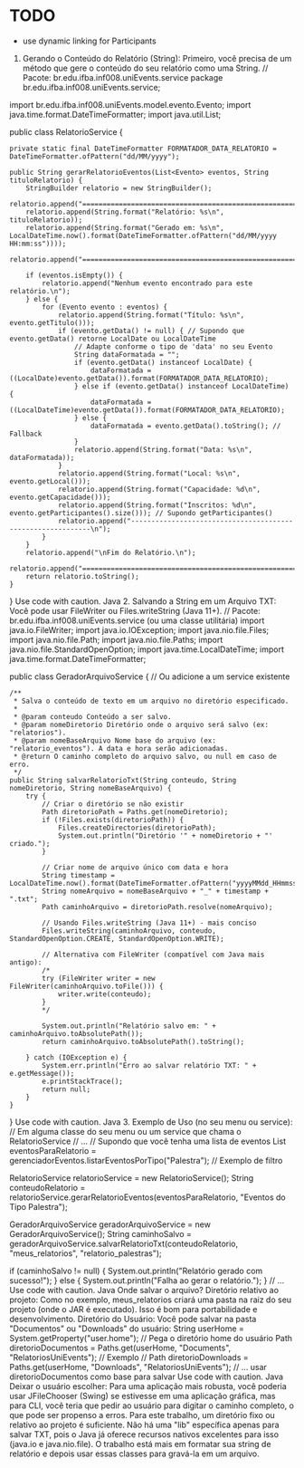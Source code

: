 # TODO

- use dynamic linking for Participants

1. Gerando o Conteúdo do Relatório (String):
   Primeiro, você precisa de um método que gere o conteúdo do seu relatório como uma String.
   // Pacote: br.edu.ifba.inf008.uniEvents.service
   package br.edu.ifba.inf008.uniEvents.service;

import br.edu.ifba.inf008.uniEvents.model.evento.Evento;
import java.time.format.DateTimeFormatter;
import java.util.List;

public class RelatorioService {

    private static final DateTimeFormatter FORMATADOR_DATA_RELATORIO = DateTimeFormatter.ofPattern("dd/MM/yyyy");

    public String gerarRelatorioEventos(List<Evento> eventos, String tituloRelatorio) {
        StringBuilder relatorio = new StringBuilder();
        relatorio.append("============================================================\n");
        relatorio.append(String.format("Relatório: %s\n", tituloRelatorio));
        relatorio.append(String.format("Gerado em: %s\n", LocalDateTime.now().format(DateTimeFormatter.ofPattern("dd/MM/yyyy HH:mm:ss"))));
        relatorio.append("============================================================\n\n");

        if (eventos.isEmpty()) {
            relatorio.append("Nenhum evento encontrado para este relatório.\n");
        } else {
            for (Evento evento : eventos) {
                relatorio.append(String.format("Título: %s\n", evento.getTitulo()));
                if (evento.getData() != null) { // Supondo que evento.getData() retorne LocalDate ou LocalDateTime
                    // Adapte conforme o tipo de 'data' no seu Evento
                    String dataFormatada = "";
                    if (evento.getData() instanceof LocalDate) {
                        dataFormatada = ((LocalDate)evento.getData()).format(FORMATADOR_DATA_RELATORIO);
                    } else if (evento.getData() instanceof LocalDateTime) {
                        dataFormatada = ((LocalDateTime)evento.getData()).format(FORMATADOR_DATA_RELATORIO);
                    } else {
                        dataFormatada = evento.getData().toString(); // Fallback
                    }
                    relatorio.append(String.format("Data: %s\n", dataFormatada));
                }
                relatorio.append(String.format("Local: %s\n", evento.getLocal()));
                relatorio.append(String.format("Capacidade: %d\n", evento.getCapacidade()));
                relatorio.append(String.format("Inscritos: %d\n", evento.getParticipantes().size())); // Supondo getParticipantes()
                relatorio.append("------------------------------------------------------------\n");
            }
        }
        relatorio.append("\nFim do Relatório.\n");
        relatorio.append("============================================================\n");
        return relatorio.toString();
    }

}
Use code with caution.
Java 2. Salvando a String em um Arquivo TXT:
Você pode usar FileWriter ou Files.writeString (Java 11+).
// Pacote: br.edu.ifba.inf008.uniEvents.service (ou uma classe utilitária)
import java.io.FileWriter;
import java.io.IOException;
import java.nio.file.Files;
import java.nio.file.Path;
import java.nio.file.Paths;
import java.nio.file.StandardOpenOption;
import java.time.LocalDateTime;
import java.time.format.DateTimeFormatter;

public class GeradorArquivoService { // Ou adicione a um service existente

    /**
     * Salva o conteúdo de texto em um arquivo no diretório especificado.
     *
     * @param conteudo Conteúdo a ser salvo.
     * @param nomeDiretorio Diretório onde o arquivo será salvo (ex: "relatorios").
     * @param nomeBaseArquivo Nome base do arquivo (ex: "relatorio_eventos"). A data e hora serão adicionadas.
     * @return O caminho completo do arquivo salvo, ou null em caso de erro.
     */
    public String salvarRelatorioTxt(String conteudo, String nomeDiretorio, String nomeBaseArquivo) {
        try {
            // Criar o diretório se não existir
            Path diretorioPath = Paths.get(nomeDiretorio);
            if (!Files.exists(diretorioPath)) {
                Files.createDirectories(diretorioPath);
                System.out.println("Diretório '" + nomeDiretorio + "' criado.");
            }

            // Criar nome de arquivo único com data e hora
            String timestamp = LocalDateTime.now().format(DateTimeFormatter.ofPattern("yyyyMMdd_HHmmss"));
            String nomeArquivo = nomeBaseArquivo + "_" + timestamp + ".txt";
            Path caminhoArquivo = diretorioPath.resolve(nomeArquivo);

            // Usando Files.writeString (Java 11+) - mais conciso
            Files.writeString(caminhoArquivo, conteudo, StandardOpenOption.CREATE, StandardOpenOption.WRITE);

            // Alternativa com FileWriter (compatível com Java mais antigo):
            /*
            try (FileWriter writer = new FileWriter(caminhoArquivo.toFile())) {
                writer.write(conteudo);
            }
            */

            System.out.println("Relatório salvo em: " + caminhoArquivo.toAbsolutePath());
            return caminhoArquivo.toAbsolutePath().toString();

        } catch (IOException e) {
            System.err.println("Erro ao salvar relatório TXT: " + e.getMessage());
            e.printStackTrace();
            return null;
        }
    }

}
Use code with caution.
Java 3. Exemplo de Uso (no seu menu ou service):
// Em alguma classe do seu menu ou um service que chama o RelatorioService
// ...
// Supondo que você tenha uma lista de eventos
List<Evento> eventosParaRelatorio = gerenciadorEventos.listarEventosPorTipo("Palestra"); // Exemplo de filtro

RelatorioService relatorioService = new RelatorioService();
String conteudoRelatorio = relatorioService.gerarRelatorioEventos(eventosParaRelatorio, "Eventos do Tipo Palestra");

GeradorArquivoService geradorArquivoService = new GeradorArquivoService();
String caminhoSalvo = geradorArquivoService.salvarRelatorioTxt(conteudoRelatorio, "meus_relatorios", "relatorio_palestras");

if (caminhoSalvo != null) {
System.out.println("Relatório gerado com sucesso!");
} else {
System.out.println("Falha ao gerar o relatório.");
}
// ...
Use code with caution.
Java
Onde salvar o arquivo?
Diretório relativo ao projeto: Como no exemplo, meus_relatorios criará uma pasta na raiz do seu projeto (onde o JAR é executado). Isso é bom para portabilidade e desenvolvimento.
Diretório do Usuário: Você pode salvar na pasta "Documentos" ou "Downloads" do usuário:
String userHome = System.getProperty("user.home"); // Pega o diretório home do usuário
Path diretorioDocumentos = Paths.get(userHome, "Documents", "RelatoriosUniEvents"); // Exemplo
// Path diretorioDownloads = Paths.get(userHome, "Downloads", "RelatoriosUniEvents");
// ... usar diretorioDocumentos como base para salvar
Use code with caution.
Java
Deixar o usuário escolher: Para uma aplicação mais robusta, você poderia usar JFileChooser (Swing) se estivesse em uma aplicação gráfica, mas para CLI, você teria que pedir ao usuário para digitar o caminho completo, o que pode ser propenso a erros. Para este trabalho, um diretório fixo ou relativo ao projeto é suficiente.
Não há uma "lib" específica apenas para salvar TXT, pois o Java já oferece recursos nativos excelentes para isso (java.io e java.nio.file). O trabalho está mais em formatar sua string de relatório e depois usar essas classes para gravá-la em um arquivo.
